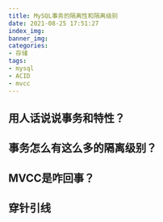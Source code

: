 ```yaml
---
title: MySQL事务的隔离性和隔离级别
date: 2021-08-25 17:51:27
index_img:
banner_img:
categories:
- 存储
tags:
- mysql
- ACID
- mvcc
---
```


## 用人话说说事务和特性？

## 事务怎么有这么多的隔离级别？

## MVCC是咋回事？

## 穿针引线
